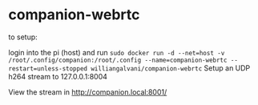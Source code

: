 # companion-webrtc

to setup:

login into the pi (host) and run
`sudo docker run -d --net=host -v /root/.config/companion:/root/.config --name=companion-webrtc --restart=unless-stopped williangalvani/companion-webrtc`
Setup an UDP h264 stream to 127.0.0.1:8004

View the stream in http://companion.local:8001/
